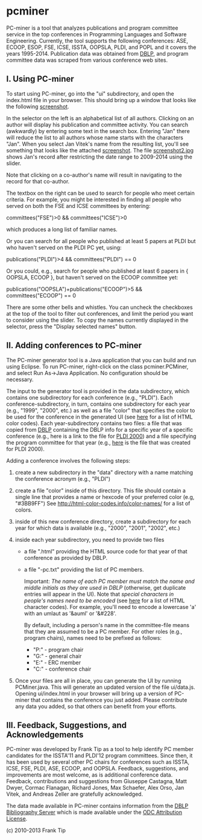 pcminer
=======

PC-miner is a tool that analyzes publications and program committee service in the top conferences 
in Programming Languages and Software Engineering. Currently, the tool supports the following 
conferences: ASE, ECOOP, ESOP, FSE, ICSE, ISSTA, OOPSLA, PLDI, and POPL and it covers the years 1995-2014. 
Publication data was obtained from [DBLP](http://www.informatik.uni-trier.de/~ley/db/), and program committee data was scraped from various 
conference web sites. 

I. Using PC-miner
------------------

To start using PC-miner, go into the "ui" subdirectory, and open the index.html file in your browser.
This should bring up a window that looks like the following
[screenshot](screenshot.jpg).

In the selector on the left is an alphabetical list of all authors. Clicking on
an author will display his publication and committee activity.  You can
search (awkwardly) by entering some text in the search box.
Entering "Jan" there will reduce the list to all authors whose name starts
with the characters "Jan". When you select Jan Vitek's name from the
resulting list, you'll see something that looks like the attached
 [screenshot](screenshot.jpg).
The file [screenshot2.jpg](screenshot2.jpg) shows Jan's record after restricting
the date range to 2009-2014 using the slider. 
    
Note that clicking on a co-author's name will result in navigating to the record
for that co-author.    

The textbox on the right can be used to search for people who meet
certain criteria. For example, you might be interested in finding all people
who served on both the FSE and ICSE committees by entering:

committees("FSE")>0 && committees("ICSE")>0

which produces a long list of familiar names.

Or you can search for all people who published at least 5 papers at PLDI
but who haven't served on the PLDI PC yet, using:

publications("PLDI")>4 && committees("PLDI") == 0
 
Or you could, e.g., search for people who published at least 6 papers in
{ OOPSLA, ECOOP }, but haven't served on the ECOOP committee yet:

publications("OOPSLA")+publications("ECOOP")>5 && committees("ECOOP") == 0

There are some other bells and whistles. You can uncheck the checkboxes at the
top of the tool to filter out conferences, and limit the period you want to
consider using the slider. To copy the names currently displayed in the
selector, press the "Display selected names" button.

II. Adding conferences to PC-miner
----------------------------------
The PC-miner generator tool is a Java application that you can build and run using
Eclipse. To run PC-miner, right-click on the class pcminer.PCMiner, and select 
Run As->Java Application. No configuration should be necessary.  

The input to the generator tool is provided in the data subdirectory, which
contains one subdirectory for each conference (e.g., "PLDI"). Each
conference-subdirectory, in turn, contains one subdirectory for each year
(e.g., "1999", "2000", etc.) as well as a file "color" that specifies the color
to be used for the conference in the generated UI 
(see [here](http://www.computerhope.com/htmcolor.htm) for a list of HTML color
codes). Each year-subdirectory contains two files: a file that was copied
from [DBLP](http://www.informatik.uni-trier.de/~ley/db/) containing the DBLP info for a specific year of a specific conference
(e.g., here is a link to the file for
 [PLDI 2000](http://www.informatik.uni-trier.de/~ley/db/conf/pldi/pldi2000.html))
and a file specifying the program committee for that year (e.g., 
[here](https://github.com/franktip/pcminer/blob/master/data/PLDI/2000/pldi2000-pc.txt) is the
file that was created for PLDI 2000).

Adding a conference involves the following steps:

1. create a new subdirectory in the "data" directory with a name matching the conference
   acronym (e.g., "PLDI")
   
2. create a file "color" inside of this directory. This file should contain a single
   line that provides a name or hexcode of your preferred color (e.g, "#3BB9FF")
   See http://html-color-codes.info/color-names/ for a list of colors.    
   
3. inside of this new conference directory, create a subdirectory for each year for 
   which data is available (e.g., "2000", "2001", "2002", etc.)
   
4. inside each year subdirectory, you need to provide two files
     - a file "<ConfName><year>.html" providing the HTML source code 
       for that year of that conference as provided by DBLP. 
     - a file "<ConfName><year>-pc.txt" providing the list of PC members.
      
       Important: *The name of each PC member must match the name and middle initials
       as they are used in DBLP* (otherwise, get duplicate entries will
       appear in the UI). Note that *special characters in people's names
       need to be encoded* (see [here](http://www.w3schools.com/tags/ref_entities.asp)
       for a list of HTML character codes).  For example, you'll need to
       encode a lowercase 'a' with an umlaut as '&auml' or '&#228'.

       By default, including a person's name in the committee-file means
       that they are assumed to be a PC member. For other roles (e.g.,
       program chairs), names need to be prefixed as follows:
         - "P:<name>"  - program chair
         - "G:<name>"  - general chair
         - "E:<name>"  - ERC member
         - "C:<name>"  - conference chair
         
5. Once your files are all in place, you can generate the UI by running PCMiner.java.
   This will generate an updated version of the file ui/data.js. Opening
   ui/index.html in your browser will bring up a version of PC-miner that
   contains the conference you just added.  Please contribute any data
   you added, so that others can benefit from your efforts.
 
III. Feedback, Suggestions, and Acknowledgements
-----------------------------------------------
 
PC-miner was developed by Frank Tip as a tool to help identify PC member
candidates for the ISSTA'11 and PLDI'12 program committees. Since then,
it has been used by several other PC chairs for conferences such as
ISSTA, ICSE, FSE, PLDI, ASE, ECOOP, and OOPSLA.  Feedback, suggestions, and
improvements are most welcome, as is additional conference data.
Feedback, contributions and suggestions from Giuseppe Castagna, Matt Dwyer, Cormac Flanagan, 
Richard Jones, Max Schaefer, Alex Orso, Jan Vitek, and Andreas Zeller are 
gratefully acknowledged.

The data made available in PC-miner contains information from the
[DBLP Bibliography Server](http://www.informatik.uni-trier.de/~ley/db/index.html)
which is made available under the 
[ODC Attribution License](http://opendatacommons.org/licenses/by/summary/).
 
(c) 2010-2013 Frank Tip
